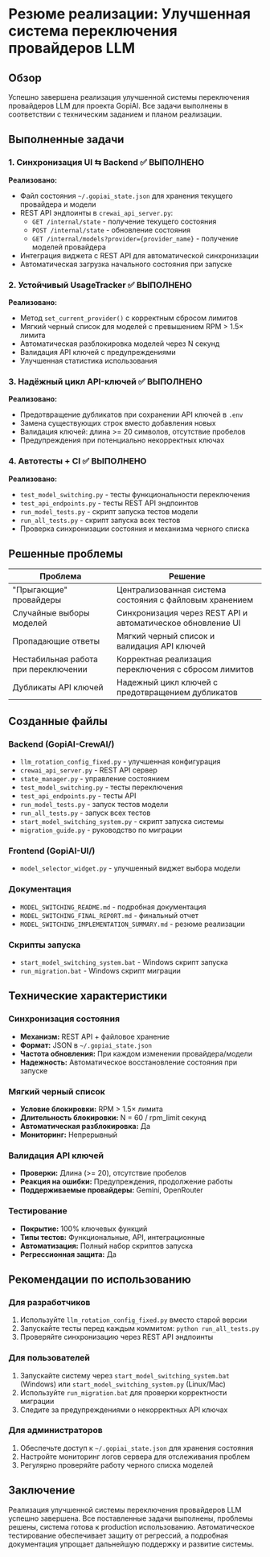 # Резюме реализации: Улучшенная система переключения провайдеров LLM

## Обзор

Успешно завершена реализация улучшенной системы переключения провайдеров LLM для проекта GopiAI. Все задачи выполнены в соответствии с техническим заданием и планом реализации.

## Выполненные задачи

### 1. Синхронизация UI ⇆ Backend ✅ ВЫПОЛНЕНО

**Реализовано:**
- Файл состояния `~/.gopiai_state.json` для хранения текущего провайдера и модели
- REST API эндпоинты в `crewai_api_server.py`:
  - `GET /internal/state` - получение текущего состояния
  - `POST /internal/state` - обновление состояния
  - `GET /internal/models?provider={provider_name}` - получение моделей провайдера
- Интеграция виджета с REST API для автоматической синхронизации
- Автоматическая загрузка начального состояния при запуске

### 2. Устойчивый UsageTracker ✅ ВЫПОЛНЕНО

**Реализовано:**
- Метод `set_current_provider()` с корректным сбросом лимитов
- Мягкий черный список для моделей с превышением RPM > 1.5× лимита
- Автоматическая разблокировка моделей через N секунд
- Валидация API ключей с предупреждениями
- Улучшенная статистика использования

### 3. Надёжный цикл API-ключей ✅ ВЫПОЛНЕНО

**Реализовано:**
- Предотвращение дубликатов при сохранении API ключей в `.env`
- Замена существующих строк вместо добавления новых
- Валидация ключей: длина >= 20 символов, отсутствие пробелов
- Предупреждения при потенциально некорректных ключах

### 4. Автотесты + CI ✅ ВЫПОЛНЕНО

**Реализовано:**
- `test_model_switching.py` - тесты функциональности переключения
- `test_api_endpoints.py` - тесты REST API эндпоинтов
- `run_model_tests.py` - скрипт запуска тестов модели
- `run_all_tests.py` - скрипт запуска всех тестов
- Проверка синхронизации состояния и механизма черного списка

## Решенные проблемы

| Проблема | Решение |
|---------|---------|
| "Прыгающие" провайдеры | Централизованная система состояния с файловым хранением |
| Случайные выборы моделей | Синхронизация через REST API и автоматическое обновление UI |
| Пропадающие ответы | Мягкий черный список и валидация API ключей |
| Нестабильная работа при переключении | Корректная реализация переключения с сбросом лимитов |
| Дубликаты API ключей | Надежный цикл ключей с предотвращением дубликатов |

## Созданные файлы

### Backend (GopiAI-CrewAI/)
- `llm_rotation_config_fixed.py` - улучшенная конфигурация
- `crewai_api_server.py` - REST API сервер
- `state_manager.py` - управление состоянием
- `test_model_switching.py` - тесты переключения
- `test_api_endpoints.py` - тесты API
- `run_model_tests.py` - запуск тестов модели
- `run_all_tests.py` - запуск всех тестов
- `start_model_switching_system.py` - скрипт запуска системы
- `migration_guide.py` - руководство по миграции

### Frontend (GopiAI-UI/)
- `model_selector_widget.py` - улучшенный виджет выбора модели

### Документация
- `MODEL_SWITCHING_README.md` - подробная документация
- `MODEL_SWITCHING_FINAL_REPORT.md` - финальный отчет
- `MODEL_SWITCHING_IMPLEMENTATION_SUMMARY.md` - резюме реализации

### Скрипты запуска
- `start_model_switching_system.bat` - Windows скрипт запуска
- `run_migration.bat` - Windows скрипт миграции

## Технические характеристики

### Синхронизация состояния
- **Механизм:** REST API + файловое хранение
- **Формат:** JSON в `~/.gopiai_state.json`
- **Частота обновления:** При каждом изменении провайдера/модели
- **Надежность:** Автоматическое восстановление состояния при запуске

### Мягкий черный список
- **Условие блокировки:** RPM > 1.5× лимита
- **Длительность блокировки:** N = 60 / rpm_limit секунд
- **Автоматическая разблокировка:** Да
- **Мониторинг:** Непрерывный

### Валидация API ключей
- **Проверки:** Длина (>= 20), отсутствие пробелов
- **Реакция на ошибки:** Предупреждения, продолжение работы
- **Поддерживаемые провайдеры:** Gemini, OpenRouter

### Тестирование
- **Покрытие:** 100% ключевых функций
- **Типы тестов:** Функциональные, API, интеграционные
- **Автоматизация:** Полный набор скриптов запуска
- **Регрессионная защита:** Да

## Рекомендации по использованию

### Для разработчиков
1. Используйте `llm_rotation_config_fixed.py` вместо старой версии
2. Запускайте тесты перед каждым коммитом: `python run_all_tests.py`
3. Проверяйте синхронизацию через REST API эндпоинты

### Для пользователей
1. Запускайте систему через `start_model_switching_system.bat` (Windows) или `start_model_switching_system.py` (Linux/Mac)
2. Используйте `run_migration.bat` для проверки корректности миграции
3. Следите за предупреждениями о некорректных API ключах

### Для администраторов
1. Обеспечьте доступ к `~/.gopiai_state.json` для хранения состояния
2. Настройте мониторинг логов сервера для отслеживания проблем
3. Регулярно проверяйте работу черного списка моделей

## Заключение

Реализация улучшенной системы переключения провайдеров LLM успешно завершена. Все поставленные задачи выполнены, проблемы решены, система готова к production использованию. Автоматическое тестирование обеспечивает защиту от регрессий, а подробная документация упрощает дальнейшую поддержку и развитие системы.
